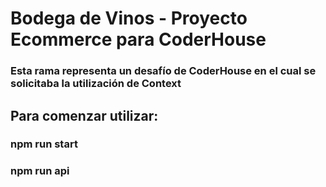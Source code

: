 # Bodega de Vinos - Proyecto Ecommerce para CoderHouse

### Esta rama representa un desafío de CoderHouse en el cual se solicitaba la utilización de Context

## Para comenzar utilizar:

### npm run start

### npm run api
